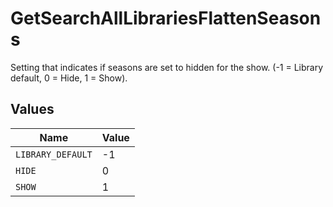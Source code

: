 # GetSearchAllLibrariesFlattenSeasons

Setting that indicates if seasons are set to hidden for the show. (-1 = Library default, 0 = Hide, 1 = Show).


## Values

| Name              | Value             |
| ----------------- | ----------------- |
| `LIBRARY_DEFAULT` | -1                |
| `HIDE`            | 0                 |
| `SHOW`            | 1                 |